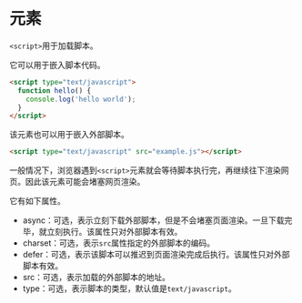 # <scripts> 元素

`<script>`用于加载脚本。

它可以用于嵌入脚本代码。

```html
<script type="text/javascript">
  function hello() {
    console.log('hello world');
  }
</script>
```

该元素也可以用于嵌入外部脚本。

```html
<script type="text/javascript" src="example.js"></script>
```

一般情况下，浏览器遇到`<script>`元素就会等待脚本执行完，再继续往下渲染网页。因此该元素可能会堵塞网页渲染。

它有如下属性。

- async：可选，表示立刻下载外部脚本，但是不会堵塞页面渲染。一旦下载完毕，就立刻执行。该属性只对外部脚本有效。
- charset：可选，表示`src`属性指定的外部脚本的编码。
- defer：可选，表示该脚本可以推迟到页面渲染完成后执行。该属性只对外部脚本有效。
- src：可选，表示加载的外部脚本的地址。
- type：可选，表示脚本的类型，默认值是`text/javascript`。
